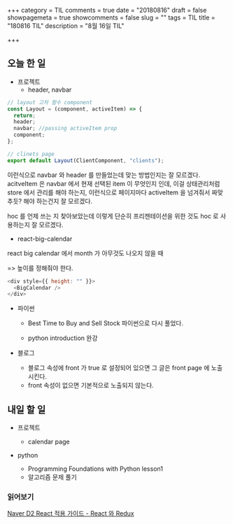+++
category = TIL
comments = true
date = "20180816"
draft = false
showpagemeta = true
showcomments = false
slug = ""
tags = TIL
title = "180816 TIL"
description = "8월 16일 TIL"

+++

## 오늘 한 일

- 프로젝트
  - header, navbar

```js
// layout 고차 함수 component
const Layout = (component, activeItem) => {
  return;
  header;
  navbar; //passing activeItem prop
  component;
};

// clinets page
export default Layout(ClientComponent, "clients");
```

이런식으로 navbar 와 header 를 만들었는데 맞는 방법인지는 잘 모르겠다.
acitveItem 은 navbar 에서 현재 선택된 item 이 무엇인지 인데,
이걸 상태관리처럼 store 에서 관리를 해야 하는지, 이런식으로 페이지마다 activeItem 을 넘겨줘서 짜맞추듯? 해야 하는건지 잘 모르겠다.

hoc 를 언제 쓰는 지 찾아보았는데 이렇게 단순히 프리젠테이션을 위한 것도 hoc 로 사용하는지 잘 모르겠다.

- react-big-calendar

react big calendar 에서 month 가 아무것도 나오지 않을 때

=> 높이를 정해줘야 한다.

```js
<div style={{ height: "" }}>
  <BigCalendar />
</div>
```

- 파이썬

  - Best Time to Buy and Sell Stock 파이썬으로 다시 풀었다.

  - python introduction 완강

- 블로그
  - 블로그 속성에 front 가 true 로 설정되어 있으면 그 글은 front page 에 노출시킨다.
  - front 속성이 없으면 기본적으로 노출되지 않는다.

## 내일 할 일

- 프로젝트

  - calendar page

- python

  - Programming Foundations with Python lesson1
  - 알고리즘 문제 풀기

### 읽어보기

[Naver D2 React 적용 가이드 - React 와 Redux](https://d2.naver.com/helloworld/1848131)
